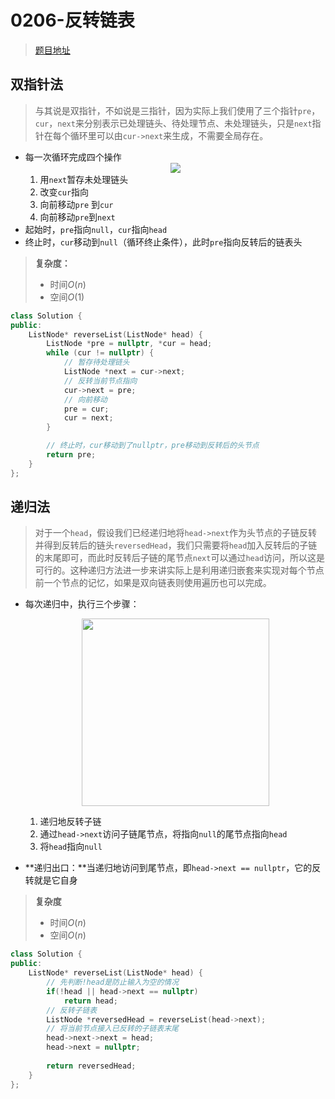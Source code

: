 # 0206-反转链表

>[题目地址](https://leetcode-cn.com/problems/reverse-linked-list/)

## 双指针法

>与其说是双指针，不如说是三指针，因为实际上我们使用了三个指针`pre`，`cur`，`next`来分别表示已处理链头、待处理节点、未处理链头，只是`next`指针在每个循环里可以由`cur->next`来生成，不需要全局存在。
- 每一次循环完成四个操作<div align=center><img src="https://xcdn.loli.top/gh/Deruck/Img/Img/Untitled%20Diagram%20(2).png" height200></div>
	1. 用`next`暂存未处理链头
	2. 改变`cur`指向
	3. 向前移动`pre` 到`cur`
	4. 向前移动`pre`到`next`
- 起始时，`pre`指向`null`，`cur`指向`head`
- 终止时，`cur`移动到`null`（循环终止条件），此时`pre`指向反转后的链表头

>**复杂度：**
>- 时间$O(n)$
>- 空间$O(1)$

```cpp
class Solution {
public:
    ListNode* reverseList(ListNode* head) {
        ListNode *pre = nullptr, *cur = head;
        while (cur != nullptr) {
            // 暂存待处理链头
            ListNode *next = cur->next;
            // 反转当前节点指向
            cur->next = pre;
            // 向前移动
            pre = cur;
            cur = next;
        }

        // 终止时，cur移动到了nullptr，pre移动到反转后的头节点
        return pre;
    }
};
```

## 递归法
>对于一个`head`，假设我们已经递归地将`head->next`作为头节点的子链反转并得到反转后的链头`reversedHead`，我们只需要将`head`加入反转后的子链的末尾即可，而此时反转后子链的尾节点`next`可以通过`head`访问，所以这是可行的。这种递归方法进一步来讲实际上是利用递归嵌套来实现对每个节点前一个节点的记忆，如果是双向链表则使用遍历也可以完成。

- 每次递归中，执行三个步骤：<div align=center><img src="https://xcdn.loli.top/gh/Deruck/Img/Img/Untitled%20Diagram%20(3).png" height=300></div>
	1. 递归地反转子链
	2. 通过`head->next`访问子链尾节点，将指向`null`的尾节点指向`head`
	3. 将`head`指向`null`

- **递归出口：**当递归地访问到尾节点，即`head->next == nullptr`，它的反转就是它自身

>**复杂度**
>- 时间$O(n)$
>- 空间$O(n)$


```cpp
class Solution {
public:
    ListNode* reverseList(ListNode* head) {
        // 先判断!head是防止输入为空的情况
        if(!head || head->next == nullptr)
            return head;
        // 反转子链表
        ListNode *reversedHead = reverseList(head->next);
        // 将当前节点接入已反转的子链表末尾
        head->next->next = head;
        head->next = nullptr;
    
        return reversedHead;
    }
};
```